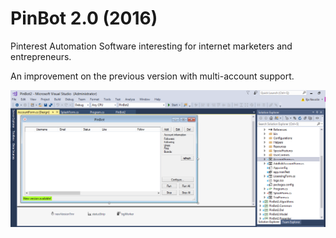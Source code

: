 # PinBot 2.0 (2016)

Pinterest Automation Software interesting for internet marketers and entrepreneurs. 

An improvement on the previous version with multi-account support.

![](demo.png)
